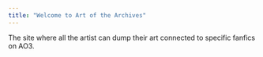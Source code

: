 ```yaml
---
title: "Welcome to Art of the Archives"
---
```


The site where all the artist can dump their art connected to specific fanfics on AO3.
